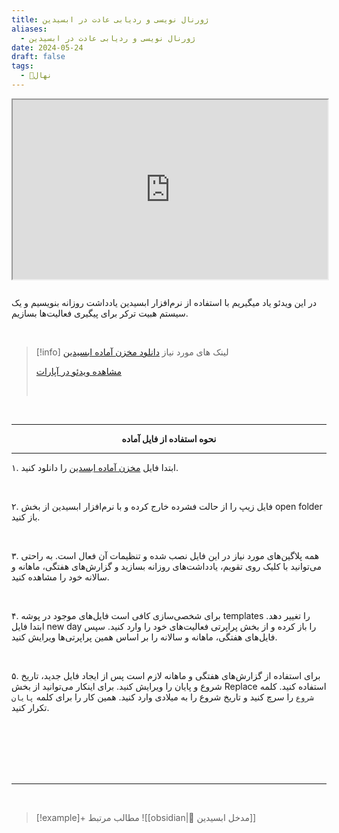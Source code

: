 ```yaml
---
title: ژورنال نویسی و ردیابی عادت در ابسیدین
aliases:
  - ژورنال نویسی و ردیابی عادت در ابسیدین
date: 2024-05-24
draft: false
tags:
  - 🌱نهال
---
```

<style>.h_iframe-aparat_embed_frame{position:relative;}.h_iframe-aparat_embed_frame .ratio{display:block;width:100%;height:auto;}.h_iframe-aparat_embed_frame iframe{position:absolute;top:0;left:0;width:100%;height:100%;}</style><div class="h_iframe-aparat_embed_frame"><span style="display: block;padding-top: 57%"></span><iframe src="https://www.aparat.com/video/video/embed/videohash/mpda5p0/vt/frame"  allowFullScreen="true" webkitallowfullscreen="true" mozallowfullscreen="true"></iframe></div>

<br/>

در این ویدئو یاد میگیریم با استفاده از نرم‌افزار ابسیدین یادداشت روزانه بنویسیم و یک سیستم هبیت ترکر برای پیگیری فعالیت‌ها بسازیم.

<br/> 

> [!info] لینک های مورد نیاز 
> [<i class="fa-solid fa-download"></i> دانلود مخزن آماده ابسیدین](https://ifard.ir/img/journal-and-habit.zip)
> 
> [<i class="fa-solid fa-circle-play"></i> مشاهده ویدئو در آپارات](https://www.aparat.com/v/mpda5p0)
> 
> <br/>

<br/>

---
**<center>نحوه استفاده از فایل آماده</center>**

---

۱. ابتدا فایل [مخزن آماده ابسدین](https://ifard.ir/img/journal-and-habit.zip) را دانلود کنید.

<br/>

۲. فایل زیپ را از حالت فشرده خارج کرده و با نرم‌افزار ابسیدین از بخش open folder باز کنید.

<br/>

۳. همه پلاگین‌های مورد نیاز در این فایل نصب شده و تنظیمات آن فعال است. به راحتی می‌توانید با کلیک روی تقویم، یادداشت‌های روزانه بسازید و گزارش‌های هفتگی، ماهانه و سالانه خود را مشاهده کنید.

<br/>

۴. برای شخصی‌سازی کافی است فایل‌های موجود در پوشه templates را تغییر دهد. ابتدا فایل new day را باز کرده و از بخش پراپرتی فعالیت‌های خود را وارد کنید. سپس فایل‌های هفتگی، ماهانه و سالانه را بر اساس همین پراپرتی‌ها ویرایش کنید.

<br/>

۵. برای استفاده از گزارش‌های هفتگی و ماهانه لازم است پس از ایجاد فایل جدید، تاریخ شروع و پایان را ویرایش کنید. برای اینکار می‌توانید از بخش Replace استفاده کنید. کلمه `شروع` را سرچ کنید و تاریخ شروع را به میلادی وارد کنید. همین کار را برای کلمه `پایان` تکرار کنید.

<br/><br/><br/><br/><br/>

---
<br/>

> [!example]+ مطالب مرتبط
> ![[obsidian|💎 مدخل ابسیدین]]

<br/>

